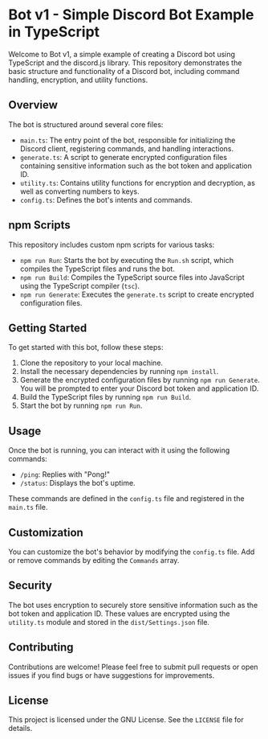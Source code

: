 # Bot v1 - Simple Discord Bot Example in TypeScript

Welcome to Bot v1, a simple example of creating a Discord bot using TypeScript and the discord.js library. This repository demonstrates the basic structure and functionality of a Discord bot, including command handling, encryption, and utility functions.

## Overview

The bot is structured around several core files:

- `main.ts`: The entry point of the bot, responsible for initializing the Discord client, registering commands, and handling interactions.
- `generate.ts`: A script to generate encrypted configuration files containing sensitive information such as the bot token and application ID.
- `utility.ts`: Contains utility functions for encryption and decryption, as well as converting numbers to keys.
- `config.ts`: Defines the bot's intents and commands.

## npm Scripts

This repository includes custom npm scripts for various tasks:

- `npm run Run`: Starts the bot by executing the `Run.sh` script, which compiles the TypeScript files and runs the bot.
- `npm run Build`: Compiles the TypeScript source files into JavaScript using the TypeScript compiler (`tsc`).
- `npm run Generate`: Executes the `generate.ts` script to create encrypted configuration files.

## Getting Started

To get started with this bot, follow these steps:

1. Clone the repository to your local machine.
2. Install the necessary dependencies by running `npm install`.
3. Generate the encrypted configuration files by running `npm run Generate`. You will be prompted to enter your Discord bot token and application ID.
4. Build the TypeScript files by running `npm run Build`.
5. Start the bot by running `npm run Run`.

## Usage

Once the bot is running, you can interact with it using the following commands:

- `/ping`: Replies with "Pong!"
- `/status`: Displays the bot's uptime.

These commands are defined in the `config.ts` file and registered in the `main.ts` file.

## Customization

You can customize the bot's behavior by modifying the `config.ts` file. Add or remove commands by editing the `Commands` array.

## Security

The bot uses encryption to securely store sensitive information such as the bot token and application ID. These values are encrypted using the `utility.ts` module and stored in the `dist/Settings.json` file.

## Contributing

Contributions are welcome! Please feel free to submit pull requests or open issues if you find bugs or have suggestions for improvements.

## License

This project is licensed under the GNU License. See the `LICENSE` file for details.